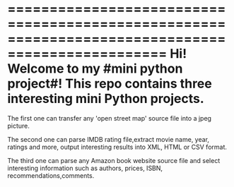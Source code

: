 =================================================================================================
Hi! Welcome to my #mini python project#!
This repo contains three interesting mini Python projects. 
=================================================================================================
The first one can transfer any 'open street map' source file into a jpeg picture. 

The second one can parse IMDB rating file,extract movie name, year, ratings and more, output interesting results into XML, HTML or CSV format. 

The third one can parse any Amazon book website source file and select interesting information such as authors, prices, ISBN, recommendations,comments.